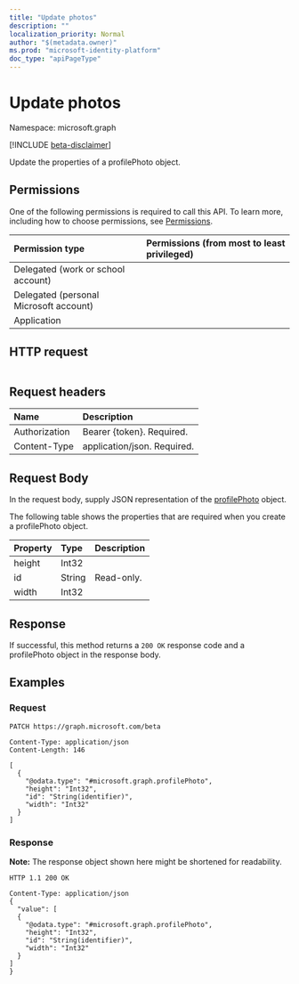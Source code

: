 ```yaml
---
title: "Update photos"
description: ""
localization_priority: Normal
author: "$(metadata.owner)"
ms.prod: "microsoft-identity-platform"
doc_type: "apiPageType"
---
```


# Update photos

Namespace: microsoft.graph

[!INCLUDE [beta-disclaimer](../../includes/beta-disclaimer.md)]

Update the properties of a profilePhoto object.

## Permissions

One of the following permissions is required to call this API. To learn more, including how to choose permissions, see [Permissions](/graph/permissions-reference).

| Permission type                        | Permissions (from most to least privileged) |
| :------------------------------------- | :------------------------------------------ |
| Delegated (work or school account)     |                                             |
| Delegated (personal Microsoft account) |                                             |
| Application                            |                                             |

## HTTP request

<!-- {
  "blockType": "ignored"
}
-->

```http

```

## Request headers

| Name          | Description                 |
| :------------ | :-------------------------- |
| Authorization | Bearer {token}. Required.   |
| Content-Type  | application/json. Required. |

## Request Body

In the request body, supply JSON representation of the [profilePhoto](../resources/-profilephoto.md) object.

<!-- Actions and Functions -->

<!-- CRUD Methods -->

The following table shows the properties that are required when you create a profilePhoto object.

| Property | Type   | Description |
| :------- | :----- | :---------- |
| height   | Int32  |             |
| id       | String | Read-only.  |
| width    | Int32  |             |

## Response

If successful, this method returns a `200 OK` response code and a profilePhoto object in the response body.

## Examples

### Request

<!-- {
  "blockType": "request",
  "name": "update_photos"
}
-->

```http
PATCH https://graph.microsoft.com/beta

Content-Type: application/json
Content-Length: 146

[
  {
    "@odata.type": "#microsoft.graph.profilePhoto",
    "height": "Int32",
    "id": "String(identifier)",
    "width": "Int32"
  }
]

```

### Response

**Note:** The response object shown here might be shortened for readability.

<!-- {
  "blockType": "response",
  "truncated": true,
  "@odata.type": "$(this.ReturnTypeFullName)"
}
-->

```http
HTTP 1.1 200 OK

Content-Type: application/json
{
  "value": [
  {
    "@odata.type": "#microsoft.graph.profilePhoto",
    "height": "Int32",
    "id": "String(identifier)",
    "width": "Int32"
  }
]
}

```
